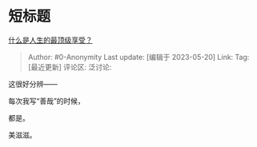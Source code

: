 # 短标题
[什么是人生的最顶级享受？](https://www.zhihu.com/question/538449801/answer/3036514670)

> Author: #0-Anonymity
> Last update: [编辑于 2023-05-20]
> Link:
> Tag: [最近更新]
> 评论区:
> 泛讨论:

这很好分辨——

每次我写“善哉”的时候，

都是。

美滋滋。